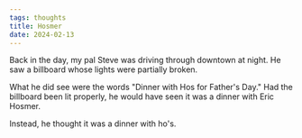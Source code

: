 ```yaml
---
tags: thoughts
title: Hosmer
date: 2024-02-13
---
```


Back in the day, my pal Steve was driving through downtown at night. He saw a billboard whose lights were partially broken. 

What he did see were the words "Dinner with Hos for Father's Day." Had the billboard been lit properly, he would have seen it was a dinner with Eric Hosmer.

Instead, he thought it was a dinner with ho's.
